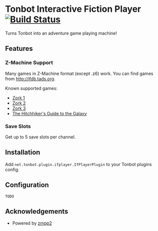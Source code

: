 # Tonbot Interactive Fiction Player [![Build Status](https://travis-ci.org/lijamez/tonbot-plugin-ifplayer.svg?branch=master)](https://travis-ci.org/lijamez/tonbot-plugin-ifplayer)

Turns Tonbot into an adventure game playing machine!

## Features

### Z-Machine Support
Many games in Z-Machine format (except .z6) work. You can find games from http://ifdb.tads.org.

Known supported games:
* [Zork 1](http://ifdb.tads.org/viewgame?id=0dbnusxunq7fw5ro)
* [Zork 2](http://ifdb.tads.org/viewgame?id=yzzm4puxyjakk8c4)
* [Zork 3](http://ifdb.tads.org/viewgame?id=vrsot1zgy1wfcdru)
* [The Hitchhiker's Guide to the Galaxy](http://ifdb.tads.org/viewgame?id=ouv80gvsl32xlion)

### Save Slots
Get up to 5 save slots per channel.

## Installation
Add ``net.tonbot.plugin.ifplayer.IfPlayerPlugin`` to your Tonbot plugins config.

## Configuration
``TODO``

## Acknowledgements
* Powered by [zmpp2](https://github.com/weiju/zmpp2)
